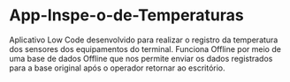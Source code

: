 # App-Inspe-o-de-Temperaturas
Aplicativo Low Code desenvolvido para realizar o registro da temperatura dos sensores dos equipamentos do terminal. Funciona Offline por meio de uma base de dados Offline que nos permite enviar os dados registrados para a base original após o operador retornar ao escritório.
